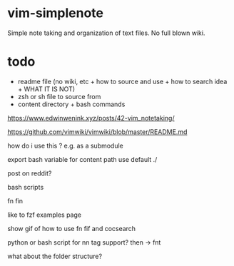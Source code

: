 # vim-simplenote

Simple note taking and organization of text files. No full blown wiki.

# todo

- readme file (no wiki, etc + how to source and use + how to search idea + WHAT IT IS NOT)
- zsh or sh file to source from
- content directory + bash commands

https://www.edwinwenink.xyz/posts/42-vim_notetaking/

https://github.com/vimwiki/vimwiki/blob/master/README.md

how do i use this ? e.g. as a submodule

export bash variable for content path use default ./

post on reddit?

bash scripts

fn
fin

like to fzf examples page

show gif of how to use fn fif and cocsearch

python or bash script for nn
tag support? then -> fnt

what about the folder structure?
